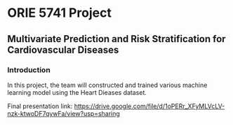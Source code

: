 # ORIE 5741 Project
## Multivariate Prediction and Risk Stratification for Cardiovascular Diseases
### Introduction 

In this project, the team will constructed and trained various machine learning model using the Heart Dieases dataset.


Final presentation link: https://drive.google.com/file/d/1oPERr_XFyMLVcLV-nzk-ktwoDF7qywFa/view?usp=sharing
